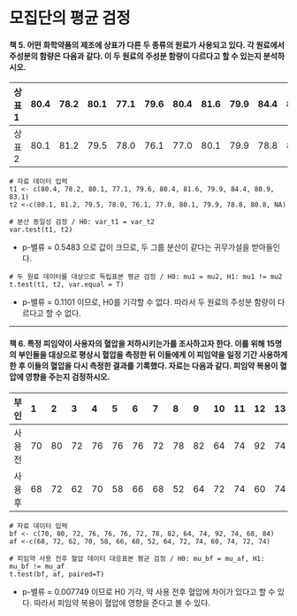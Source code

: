 모집단의 평균 검정
================

#### 책 5. 어떤 화학약품의 제조에 상표가 다른 두 종류의 원료가 사용되고 있다. 각 원료에서 주성분의 함량은 다음과 같다. 이 두 원료의 주성분 함량이 다르다고 할 수 있는지 분석하시오.

| 상표1 | 80.4 | 78.2 | 80.1 | 77.1 | 79.6 | 80.4 | 81.6 | 79.9 | 84.4 | 80.9 | 83.1 |
|:------|:-----|:-----|:-----|:-----|:-----|:-----|:-----|:-----|:-----|:-----|:-----|
| 상표2 | 80.1 | 81.2 | 79.5 | 78.0 | 76.1 | 77.0 | 80.1 | 79.9 | 78.8 | 80.8 |      |

``` {r}
# 자료 데이터 입력
t1 <- c(80.4, 78.2, 80.1, 77.1, 79.6, 80.4, 81.6, 79.9, 84.4, 80.9, 83.1)
t2 <-c(80.1, 81.2, 79.5, 78.0, 76.1, 77.0, 80.1, 79.9, 78.8, 80.8, NA)

# 분산 동일성 검정 / H0: var_t1 = var_t2
var.test(t1, t2)
```

- p-밸류 = 0.5483 으로 값이 크므로, 두 그룹 분산이 같다는 귀무가설을
  받아들인다.

``` {r}
# 두 원료 데이터를 대상으로 독립표본 평균 검정 / H0: mu1 = mu2, H1: mu1 != mu2
t.test(t1, t2, var.equal = T)
```

- p-밸류 = 0.1101 이므로, H0를 기각할 수 없다. 따라서 두 원료의 주성분
  함량이 다르다고 할 수 없다.

------------------------------------------------------------------------

#### 책 6. 특정 피임약이 사용자의 혈압을 저하시키는가를 조사하고자 한다. 이를 위해 15명의 부인들을 대상으로 평상시 혈압을 측정한 뒤 이들에게 이 피임약을 일정 기간 사용하게 한 후 이들의 혈압을 다시 측정한 결과를 기록했다. 자료는 다음과 같다. 피임약 복용이 혈압에 영향을 주는지 검정하시오.

| 부인    | 1   | 2   | 3   | 4   | 5   | 6   | 7   | 8   | 9   | 10  | 11  | 12  | 13  | 14  | 15  |
|:--------|:----|:----|:----|:----|:----|:----|:----|:----|:----|:----|:----|:----|:----|:----|:----|
| 사용 전 | 70  | 80  | 72  | 76  | 76  | 76  | 72  | 78  | 82  | 64  | 74  | 92  | 74  | 68  | 84  |
| 사용 후 | 68  | 72  | 62  | 70  | 58  | 66  | 68  | 52  | 64  | 72  | 74  | 60  | 74  | 72  | 74  |

``` {r}
# 자료 데이터 입력
bf <- c(70, 80, 72, 76, 76, 76, 72, 78, 82, 64, 74, 92, 74, 68, 84)
af <-c(68, 72, 62, 70, 58, 66, 68, 52, 64, 72, 74, 60, 74, 72, 74)

# 피임약 사용 전후 혈압 데이터 대응표본 평균 검정 / H0: mu_bf = mu_af, H1: mu_bf != mu_af
t.test(bf, af, paired=T)
```

- p-밸류 = 0.007749 이므로 H0 기각, 약 사용 전후 혈압에 차이가 있다고 할
  수 있다. 따라서 피임약 복용이 혈압에 영향을 준다고 볼 수 있다.
